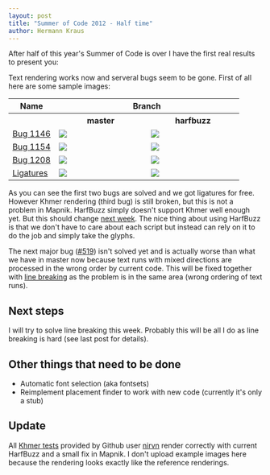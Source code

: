 ```yaml
---
layout: post
title: "Summer of Code 2012 - Half time"
author: Hermann Kraus
---
```


After half of this year's Summer of Code is over I have the first real results to present you:

Text rendering works now and serveral bugs seem to be gone.
First of all here are some sample images:
<table border="0" width="100%">
<tr><th>Name<th colspan="2">Branch
<tr><th width="20%"><th width="40%">master<th width="40%">harfbuzz
<tr>
<td><a href="https://github.com/mapnik/mapnik/issues/1146">Bug 1146</a>
<td><img src="http://mapnik.org/images/harfbuzz/bug-1146-master.png">
<td><img src="http://mapnik.org/images/harfbuzz/bug-1146-hb.png">
<tr>
<td><a href="https://github.com/mapnik/mapnik/issues/1154">Bug 1154</a>
<td><img src="http://mapnik.org/images/harfbuzz/bug-1154-master.png">
<td><img src="http://mapnik.org/images/harfbuzz/bug-1154-hb.png">
<tr>
<td><a href="https://github.com/mapnik/mapnik/issues/1208">Bug 1208</a>
<td><img src="http://mapnik.org/images/harfbuzz/bug-1208-master.png">
<td><img src="http://mapnik.org/images/harfbuzz/bug-1208-hb.png">
<tr>
<td><a href="http://en.wikipedia.org/wiki/Typographic_ligature">Ligatures</a>
<td><img src="http://mapnik.org/images/harfbuzz/ligatures-master.png">
<td><img src="http://mapnik.org/images/harfbuzz/ligatures-hb.png">
</table>

As you can see the first two bugs are solved and we got ligatures for free.
However Khmer rendering (third bug) is still broken, but this is not a problem
in Mapnik. HarfBuzz simply doesn't support Khmer well enough yet. But this
should change [next week](http://lists.freedesktop.org/archives/harfbuzz/2012-July/002154.html).
The nice thing about using HarfBuzz is that we don't have to care about each
script but instead can rely on it to do the job and simply take the glyphs.

The next major bug ([#519](https://github.com/mapnik/mapnik/issues/519)) isn't
solved yet and is actually worse than what we have in master now because text
runs with mixed directions are processed in the wrong order by current code.
This will be fixed together with [line breaking](http://mapnik.org/news/2012/07/02/gsoc2012-status3)
as the problem is in the same area (wrong ordering of text runs).

## Next steps
I will try to solve line breaking this week. Probably this will be all I do as
line breaking is hard (see last post for details).

## Other things that need to be done
* Automatic font selection (aka fontsets)
* Reimplement placement finder to work with new code (currently it's only a stub)

## Update
All [Khmer tests](http://licadho-cambodia.org/mapnik/khmer.html) provided by
Github user [nirvn](https://github.com/nirvn) render
correctly with current HarfBuzz and a small fix in Mapnik. I don't upload
example images here because the rendering looks exactly like the reference
renderings.
